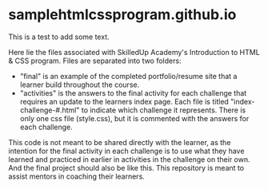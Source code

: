 samplehtmlcssprogram.github.io
==============================

This is a test to add some text.

Here lie the files associated with SkilledUp Academy's Introduction to HTML & CSS program. Files are separated into two folders:

- "final" is an example of the completed portfolio/resume site that a learner build throughout the course.
- "activities" is the answers to the final activity for each challenge that requires an update to the learners index page. Each file is titled "index-challenge-#.html" to indicate which challenge it represents. There is only one css file (style.css), but it is commented with the answers for each challenge.

This code is not meant to be shared directly with the learner, as the intention for the final activity in each challenge is to use what they have learned and practiced in earlier in activities in the challenge on their own. And the final project should also be like this. This repository is meant to assist mentors in coaching their learners.
